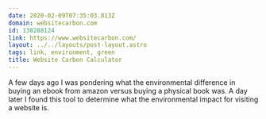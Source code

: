 ```yaml
---
date: 2020-02-09T07:35:03.813Z
domain: websitecarbon.com
id: 138288124
link: https://www.websitecarbon.com/
layout: ../../layouts/post-layout.astro
tags: link, environment, green
title: Website Carbon Calculator
---
```


A few days ago I was pondering what the environmental difference in buying an ebook from amazon versus buying a physical book was. A day later I found this tool to determine what the environmental impact for visiting a website is.
